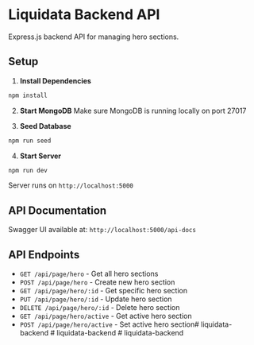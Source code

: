 # Liquidata Backend API

Express.js backend API for managing hero sections.

## Setup

1. **Install Dependencies**
```bash
npm install
```

2. **Start MongoDB**
Make sure MongoDB is running locally on port 27017

3. **Seed Database**
```bash
npm run seed
```

4. **Start Server**
```bash
npm run dev
```

Server runs on `http://localhost:5000`

## API Documentation

Swagger UI available at: `http://localhost:5000/api-docs`

## API Endpoints
- `GET /api/page/hero` - Get all hero sections
- `POST /api/page/hero` - Create new hero section
- `GET /api/page/hero/:id` - Get specific hero section
- `PUT /api/page/hero/:id` - Update hero section
- `DELETE /api/page/hero/:id` - Delete hero section
- `GET /api/page/hero/active` - Get active hero section
- `POST /api/page/hero/active` - Set active hero section#   l i q u i d a t a - b a c k e n d 
 
 #   l i q u i d a t a - b a c k e n d 
 
 #   l i q u i d a t a - b a c k e n d 
 
 
